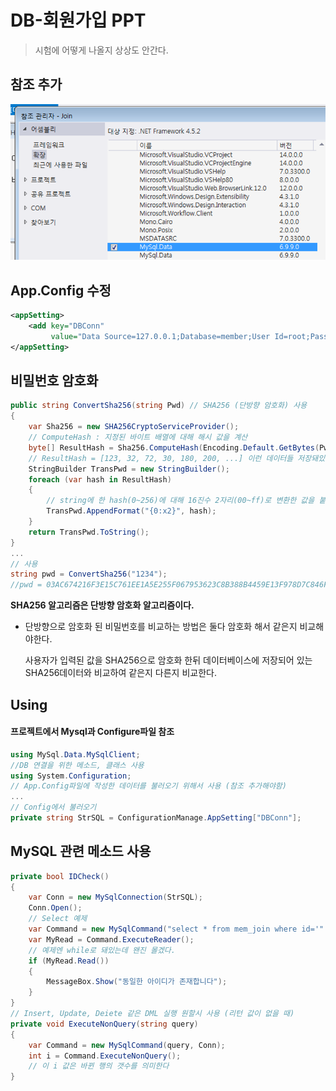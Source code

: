 # DB-회원가입 PPT

> 시험에 어떻게 나올지 상상도 안간다.

## 참조 추가

![참조 추가](img/addref.png)

## App.Config 수정

```xml
<appSetting>
    <add key="DBConn"
         value="Data Source=127.0.0.1;Database=member;User Id=root;Password=1234" />
</appSetting>
```

## 비밀번호 암호화

```csharp
public string ConvertSha256(string Pwd) // SHA256 (단방향 암호화) 사용
{
    var Sha256 = new SHA256CryptoServiceProvider();
    // ComputeHash : 지정된 바이트 배열에 대해 해시 값을 계산
    byte[] ResultHash = Sha256.ComputeHash(Encoding.Default.GetBytes(Pwd));
    // ResultHash = [123, 32, 72, 30, 180, 200, ...] 이런 데이터들 저장돼있음
    StringBuilder TransPwd = new StringBuilder();
    foreach (var hash in ResultHash)
    {
        // string에 한 hash(0~256)에 대해 16진수 2자리(00~ff)로 변환한 값을 붙임
        TransPwd.AppendFormat("{0:x2}", hash);
    }
    return TransPwd.ToString();
}
...
// 사용
string pwd = ConvertSha256("1234");
//pwd = 03AC674216F3E15C761EE1A5E255F067953623C8B388B4459E13F978D7C846F4
```

**SHA256 알고리즘은 단방향 암호화 알고리즘이다.**

* 단방향으로 암호화 된 비밀번호를 비교하는 방법은 둘다 암호화 해서 같은지 비교해야한다.

  사용자가 입력된 값을 SHA256으로 암호화 한뒤 데이터베이스에 저장되어 있는 SHA256데이터와 비교하여 같은지 다른지 비교한다.

## Using

#### 프로젝트에서 Mysql과 Configure파일 참조

```csharp
using MySql.Data.MySqlClient;
//DB 연결을 위한 메소드, 클래스 사용
using System.Configuration;
// App.Config파일에 작성한 데이터를 불러오기 위해서 사용 (참조 추가해야함)
...
// Config에서 불러오기
private string StrSQL = ConfigurationManage.AppSetting["DBConn"];
```

## MySQL 관련 메소드 사용

```csharp
private bool IDCheck()
{
    var Conn = new MySqlConnection(StrSQL);
    Conn.Open();
    // Select 예제
    var Command = new MySqlCommand("select * from mem_join where id='" + this.txtId.Text + "'", Conn);
    var MyRead = Command.ExecuteReader();
    // 예제엔 while로 돼있는데 왠진 몰겠다.
    if (MyRead.Read())
    {
        MessageBox.Show("동일한 아이디가 존재합니다");
    }
}
// Insert, Update, Deiete 같은 DML 실행 원할시 사용 (리턴 값이 없을 때)
private void ExecuteNonQuery(string query)
{
    var Command = new MySqlCommand(query, Conn);
    int i = Command.ExecuteNonQuery();
    // 이 i 값은 바뀐 행의 갯수를 의미한다
}
```


